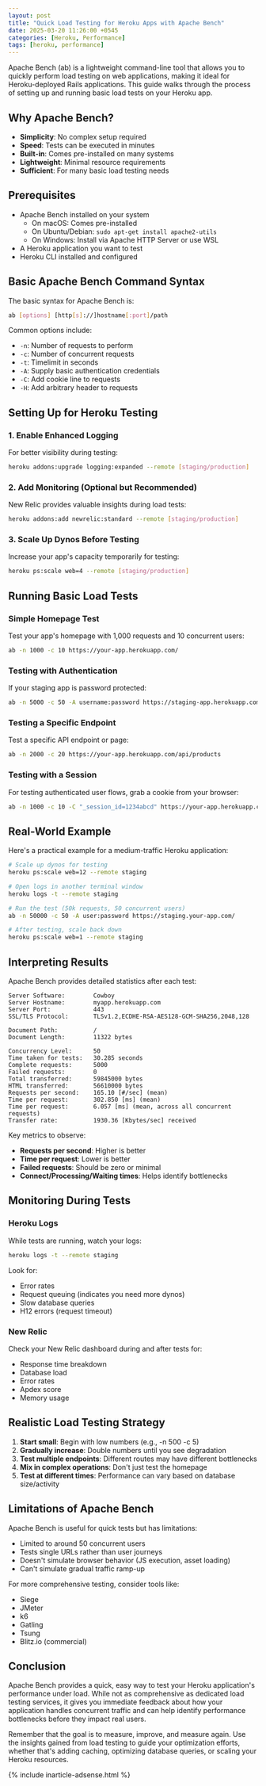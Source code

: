 ```yaml
---
layout: post
title: "Quick Load Testing for Heroku Apps with Apache Bench"
date: 2025-03-20 11:26:00 +0545
categories: [Heroku, Performance]
tags: [heroku, performance]
---
```


Apache Bench (ab) is a lightweight command-line tool that allows you to quickly perform load testing on web applications, making it ideal for Heroku-deployed Rails applications. This guide walks through the process of setting up and running basic load tests on your Heroku app.

## Why Apache Bench?

- **Simplicity**: No complex setup required
- **Speed**: Tests can be executed in minutes
- **Built-in**: Comes pre-installed on many systems
- **Lightweight**: Minimal resource requirements
- **Sufficient**: For many basic load testing needs

## Prerequisites

- Apache Bench installed on your system
  - On macOS: Comes pre-installed
  - On Ubuntu/Debian: `sudo apt-get install apache2-utils`
  - On Windows: Install via Apache HTTP Server or use WSL
- A Heroku application you want to test
- Heroku CLI installed and configured

## Basic Apache Bench Command Syntax

The basic syntax for Apache Bench is:

```bash
ab [options] [http[s]://]hostname[:port]/path
```

Common options include:

- `-n`: Number of requests to perform
- `-c`: Number of concurrent requests
- `-t`: Timelimit in seconds
- `-A`: Supply basic authentication credentials
- `-C`: Add cookie line to requests
- `-H`: Add arbitrary header to requests

## Setting Up for Heroku Testing

### 1. Enable Enhanced Logging

For better visibility during testing:

```bash
heroku addons:upgrade logging:expanded --remote [staging/production]
```

### 2. Add Monitoring (Optional but Recommended)

New Relic provides valuable insights during load tests:

```bash
heroku addons:add newrelic:standard --remote [staging/production]
```

### 3. Scale Up Dynos Before Testing

Increase your app's capacity temporarily for testing:

```bash
heroku ps:scale web=4 --remote [staging/production]
```

## Running Basic Load Tests

### Simple Homepage Test

Test your app's homepage with 1,000 requests and 10 concurrent users:

```bash
ab -n 1000 -c 10 https://your-app.herokuapp.com/
```

### Testing with Authentication

If your staging app is password protected:

```bash
ab -n 5000 -c 50 -A username:password https://staging-app.herokuapp.com/
```

### Testing a Specific Endpoint

Test a specific API endpoint or page:

```bash
ab -n 2000 -c 20 https://your-app.herokuapp.com/api/products
```

### Testing with a Session

For testing authenticated user flows, grab a cookie from your browser:

```bash
ab -n 1000 -c 10 -C "_session_id=1234abcd" https://your-app.herokuapp.com/dashboard
```

## Real-World Example

Here's a practical example for a medium-traffic Heroku application:

```bash
# Scale up dynos for testing
heroku ps:scale web=12 --remote staging

# Open logs in another terminal window
heroku logs -t --remote staging

# Run the test (50k requests, 50 concurrent users)
ab -n 50000 -c 50 -A user:password https://staging.your-app.com/

# After testing, scale back down
heroku ps:scale web=1 --remote staging
```

## Interpreting Results

Apache Bench provides detailed statistics after each test:

```
Server Software:        Cowboy
Server Hostname:        myapp.herokuapp.com
Server Port:            443
SSL/TLS Protocol:       TLSv1.2,ECDHE-RSA-AES128-GCM-SHA256,2048,128

Document Path:          /
Document Length:        11322 bytes

Concurrency Level:      50
Time taken for tests:   30.285 seconds
Complete requests:      5000
Failed requests:        0
Total transferred:      59845000 bytes
HTML transferred:       56610000 bytes
Requests per second:    165.10 [#/sec] (mean)
Time per request:       302.850 [ms] (mean)
Time per request:       6.057 [ms] (mean, across all concurrent requests)
Transfer rate:          1930.36 [Kbytes/sec] received
```

Key metrics to observe:

- **Requests per second**: Higher is better
- **Time per request**: Lower is better
- **Failed requests**: Should be zero or minimal
- **Connect/Processing/Waiting times**: Helps identify bottlenecks

## Monitoring During Tests

### Heroku Logs

While tests are running, watch your logs:

```bash
heroku logs -t --remote staging
```

Look for:
- Error rates
- Request queuing (indicates you need more dynos)
- Slow database queries
- H12 errors (request timeout)

### New Relic

Check your New Relic dashboard during and after tests for:

- Response time breakdown
- Database load
- Error rates
- Apdex score
- Memory usage

## Realistic Load Testing Strategy

1. **Start small**: Begin with low numbers (e.g., -n 500 -c 5)
2. **Gradually increase**: Double numbers until you see degradation
3. **Test multiple endpoints**: Different routes may have different bottlenecks
4. **Mix in complex operations**: Don't just test the homepage
5. **Test at different times**: Performance can vary based on database size/activity

## Limitations of Apache Bench

Apache Bench is useful for quick tests but has limitations:

- Limited to around 50 concurrent users
- Tests single URLs rather than user journeys
- Doesn't simulate browser behavior (JS execution, asset loading)
- Can't simulate gradual traffic ramp-up

For more comprehensive testing, consider tools like:
- Siege
- JMeter
- k6
- Gatling
- Tsung
- Blitz.io (commercial)

## Conclusion

Apache Bench provides a quick, easy way to test your Heroku application's performance under load. While not as comprehensive as dedicated load testing services, it gives you immediate feedback about how your application handles concurrent traffic and can help identify performance bottlenecks before they impact real users.

Remember that the goal is to measure, improve, and measure again. Use the insights gained from load testing to guide your optimization efforts, whether that's adding caching, optimizing database queries, or scaling your Heroku resources.

{% include inarticle-adsense.html %}